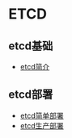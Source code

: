# ETCD
## etcd基础
* [etcd简介](intro.md)

## etcd部署
* [etcd简单部署](local_setup.md)
* [etcd生产部署](prod_setup.md)